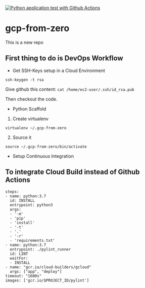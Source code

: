 [![Python application test with Github Actions](https://github.com/noahgift/gcp-from-zero/actions/workflows/python-publish.yml/badge.svg)](https://github.com/noahgift/gcp-from-zero/actions/workflows/python-publish.yml)

# gcp-from-zero
This is a new repo


## First thing to do is DevOps Workflow

* Get SSH-Keys setup in a Cloud Environment

`ssh-keygen -t rsa`

Give github this content: `cat /home/ec2-user/.ssh/id_rsa.pub`

Then checkout the code.
* Python Scaffold

1. Create virtualenv

`virtualenv ~/.gcp-from-zero`

2.  Source it

`source ~/.gcp-from-zero/bin/activate`


* Setup Continuous Integration

## To integrate Cloud Build instead of Github Actions

```
steps:
- name: python:3.7
  id: INSTALL
  entrypoint: python3
  args:
  - '-m'
  - 'pip'
  - 'install'
  - '-t'
  - '.'
  - '-r'
  - 'requirements.txt'
- name: python:3.7
  entrypoint: ./pylint_runner
  id: LINT
  waitFor:
  - INSTALL
- name: "gcr.io/cloud-builders/gcloud"
  args: ["app", "deploy"]
timeout: "1600s"
images: ['gcr.io/$PROJECT_ID/pylint']
```
